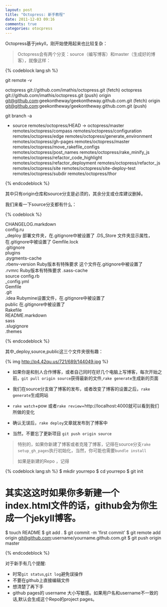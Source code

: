 ```yaml
---
layout: post
title: "Octopress: 新手教程"
date: 2011-12-03 09:16
comments: true
categories: otocpress
---
```


Octopress基于jekyll，刚开始使用起来也比较复杂：

>Octopress会有两个分支：source（编写博客）和master（生成好的博客），就像这样：

{% codeblock lang:sh %}

git remote -v

octopress	git://github.com/imathis/octopress.git (fetch)
octopress	git://github.com/imathis/octopress.git (push)
origin	git@github.com:geekontheway/geekontheway.github.com.git (fetch)
origin	git@github.com:geekontheway/geekontheway.github.com.git (push)


git branch -a 

* source
  remotes/octopress/HEAD -> octopress/master
  remotes/octopress/compass
  remotes/octopress/configuration
  remotes/octopress/edge
  remotes/octopress/generate_environment
  remotes/octopress/gh-pages
  remotes/octopress/master
  remotes/octopress/move_rakefile_configs
  remotes/octopress/post_names
  remotes/octopress/rake_minify_js
  remotes/octopress/refactor_code_highlight
  remotes/octopress/refactor_deployment
  remotes/octopress/refactor_js
  remotes/octopress/site
  remotes/octopress/site-deploy-test
  remotes/octopress/subdir
  remotes/octopress/thor

{% endcodeblock %}

其中只有origin仓库和source分支是必须的，其余分支或仓库建议删掉。

我们来看一下source分支都有什么：

{% codeblock %}

CHANGELOG.markdown  
config.ru   
 _deploy  部署文件夹，在.gitignore中被设置了
.DS_Store 文件夹显示属性，在.gitignore中被设置了
Gemfile.lock  
.gitignore  
plugins  
.pygments-cache   
.rbenv-version Ruby版本有特殊要求 这个文件在.gitignore中被设置了   
.rvmrc   Ruby版本有特殊要求
.sass-cache  
source
config.rb           
_config.yml  
Gemfile  
.git          
.idea   Rubymine设置文件，在.gitignore中被设置了    
public  在.gitignore中被设置了  
Rakefile         
README.markdown  
sass    
.slugignore  
.themes

{% endcodeblock %}

其中_deploy,source,public这三个文件夹很有趣：

{% img http://p4.42qu.us/721/689/144049.jpg %}

- 如果你是和别人合作博客，或者自己同时在好几个电脑上写博客，每次开始之前，`git pull origin source`获得最新的文件,`rake generate`生成新的页面

- 我们在source分支做了博客的发布，或者改变了博客的设置之后，`rake generate`生成网站

- `rake watch`+pow 或者`rake review`+http://localhost:4000就可以看到我们所做的变化

- 确认无误后，`rake deploy`文章就发布到了博客中

- 当然，不要忘了更新项目 `git push origin source`

> 特别的，如果你新建了博客或者克隆了博客，记得在source分支`rake setup_gh_pages`执行初始化，当然，你可能也需要`bundle install`
>
> 如果是新建的Repo ，记得

{% codeblock lang:sh %}
$ mkdir yourrepo
$ cd yourrepo
$ git init
# 其实这这时如果你多新建一个index.html文件的话，github会为你生成一个jekyll博客。
$ touch README
$ git add .
$ git commit -m 'first commit'
$ git remote add origin git@github.com:username/yourname.github.com.git
$ git push origin master

{% endcodeblock %}

对于新手有几个提醒:

- 时常`git status`,`git log`避免误操作
- 不要在github上直接编辑文件
- 想清楚了再下手
- github pages的 username 大小写敏感。如果用户名和username不一致的话,默认会生成这个Repo的project pages。

